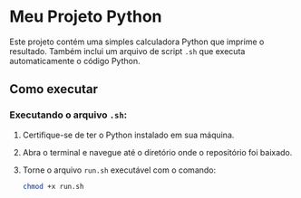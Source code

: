 # Meu Projeto Python

Este projeto contém uma simples calculadora Python que imprime o resultado. Também inclui um arquivo de script `.sh` que executa automaticamente o código Python.

## Como executar

### Executando o arquivo `.sh`:

1. Certifique-se de ter o Python instalado em sua máquina.
2. Abra o terminal e navegue até o diretório onde o repositório foi baixado.
3. Torne o arquivo `run.sh` executável com o comando:

   ```bash
   chmod +x run.sh
